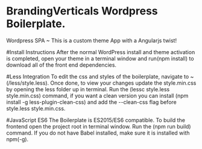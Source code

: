 # BrandingVerticals Wordpress Boilerplate.
Wordpress SPA ~ This is a custom theme App with a Angularjs twist!  


#Install Instructions
After the normal WordPress install and theme activation is completed, open your theme in a terminal window and run(npm install) to download all of the front end dependencies.

#Less Integration
To edit the css and styles of the boilerplate, navigate to ~ (/less/style.less). Once done, to view your changes update the style.min.css by opening the less folder up in terminal. Run the (lessc style.less style.min.css) command, if you want a clean version you can install (npm install -g less-plugin-clean-css) and add the --clean-css flag before style.less style.min.css.

#JavaScript ES6
The Boilerplate is ES2015/ES6 compatible. To build the frontend open the project root in terminal window. Run the (npm run build) command. If you do not have Babel installed, make sure it is installed with npm(-g).


